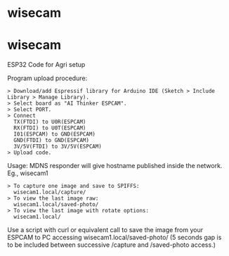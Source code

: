 # wisecam

# wisecam

ESP32 Code for Agri setup

Program upload procedure:
```
> Download/add Espressif library for Arduino IDE (Sketch > Include Library > Manage Library).
> Select board as "AI Thinker ESPCAM".
> Select PORT.
> Connect 
  TX(FTDI) to U0R(ESPCAM)
  RX(FTDI) to U0T(ESPCAM)
  I01(ESPCAM) to GND(ESPCAM) 
  GND(FTDI) to GND(ESPCAM)
  3V/5V(FTDI) to 3V/5V(ESPCAM)
> Upload code.
```
Usage:
MDNS responder will give hostname published inside the network. Eg., wisecam1
```
> To capture one image and save to SPIFFS:
  wisecam1.local/capture/
> To view the last image raw:
  wisecam1.local/saved-photo/
> To view the last image with rotate options:
  wisecam1.local/
```
Use a script with curl or equivalent call to save the image from your ESPCAM to PC accessing wisecam1.local/saved-photo/
(5 seconds gap is to be included between successive /capture and /saved-photo access.)
